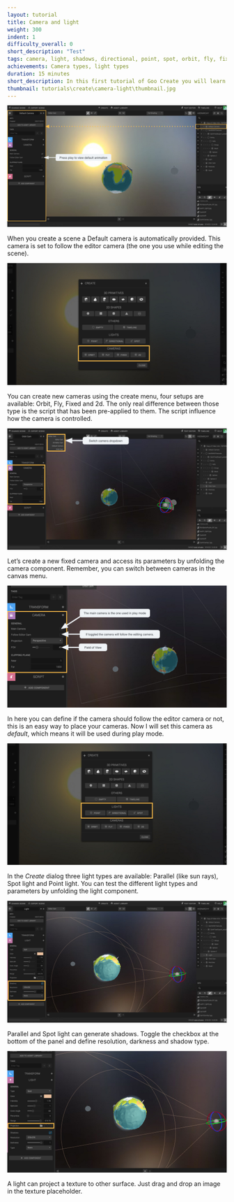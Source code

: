 ```yaml
---
layout: tutorial
title: Camera and light
weight: 300
indent: 1
difficulty_overall: 0
short_description: "Test"
tags: camera, light, shadows, directional, point, spot, orbit, fly, fixed, 3D
achievements: Camera types, light types
duration: 15 minutes
short_description: In this first tutorial of Goo Create you will learn how to make a house on water by using entities, the hierarchy and transformation
thumbnail: tutorials\create\camera-light\thumbnail.jpg
---
```


![](1.jpg)

When you create a scene a Default camera is automatically provided.
This camera is set to follow the editor camera (the one you use while editing the scene).

![](2.jpg)

You can create new cameras using the create menu, four setups are available: Orbit, Fly, Fixed and 2d.
The only real difference between those type is the script that has been pre-applied to them. The script influence how the camera is
controlled.

![](3.jpg)

Let’s create a new fixed camera and access its parameters by unfolding the camera component. Remember, you can switch between cameras in the canvas menu.

![](4.jpg)

In here you can define if the camera should follow the editor camera or not, this is an easy way to place your cameras. Now I will set this camera as *default*, which means it will be used during play mode.

![](5.jpg)

In the *Create* dialog three light types are available: Parallel (like sun rays), Spot light and Point light.
You can test the different light types and parameters by unfolding the light component.

![](6.jpg)

Parallel and Spot light can generate shadows. Toggle the checkbox at the bottom of the panel and define resolution, darkness and shadow type.

![](7.jpg)

A light can project a texture to other surface. Just drag and drop an image in the texture placeholder.
